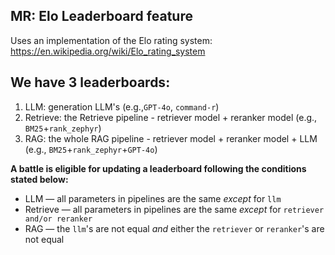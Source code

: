 ## MR: Elo Leaderboard feature

Uses an implementation of the Elo rating system: https://en.wikipedia.org/wiki/Elo_rating_system

## We have 3 leaderboards:
1. LLM:  generation LLM's (e.g.,`GPT-4o`, `command-r`)
2. Retrieve: the Retrieve pipeline - retriever model + reranker model (e.g., `BM25`+`rank_zephyr`)
3. RAG: the whole RAG pipeline - retriever model + reranker model + LLM (e.g., `BM25`+`rank_zephyr`+`GPT-4o`)

**A battle is eligible for updating a leaderboard following the conditions stated below:**
- LLM — all parameters in pipelines are the same *except* for `llm`
- Retrieve — all parameters in pipelines are the same *except* for `retriever and/or reranker`
- RAG — the `llm`'s are not equal *and* either the `retriever` or `reranker`'s are not equal 

